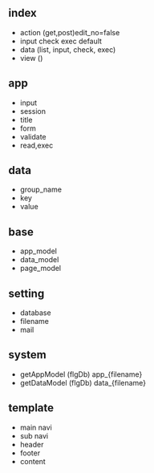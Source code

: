 
## index
- action (get,post)edit_no=false
- input check exec default
- data (list, input, check, exec)
- view ()

## app
- input
- session
- title
- form
- validate
- read,exec

## data
- group_name
- key
- value

## base
- app_model
- data_model
- page_model

## setting
- database
- filename
- mail

## system
- getAppModel		(flgDb)	app_{filename}
- getDataModel	(flgDb) data_{filename}

## template
- main navi
- sub navi
- header
- footer
- content
